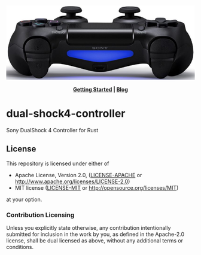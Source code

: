 <!--
 * @Descripttion: 
 * @version: 1.0.0
 * @Copyright: Copyright (C): http://www.ookicent.com
 * @Date: 2020-08-19 09:59:07
 * @LastEditors: OOKI CENT,Ltd
 * @LastEditTime: 2020-08-19 11:09:57
-->
<p align="center">
  <img src="info/800px-DUALSHOCK4_03.jpg">
</p>
<p align="center">
  <strong><a href="info/getting_started.md">Getting Started</a> |  <a href="https://www.zhihu.com/people/ookicent">Blog</a> </strong>
</p>

# dual-shock4-controller

Sony DualShock 4 Controller for Rust

## License

[license]: #license

This repository is licensed under either of

* Apache License, Version 2.0, ([LICENSE-APACHE](LICENSE-APACHE) or http://www.apache.org/licenses/LICENSE-2.0)
* MIT license ([LICENSE-MIT](LICENSE-MIT) or http://opensource.org/licenses/MIT)

at your option.

### Contribution Licensing

Unless you explicitly state otherwise, any contribution intentionally submitted for inclusion in the work by you, as defined in the Apache-2.0 license, shall be dual licensed as above, without any additional terms or conditions.
